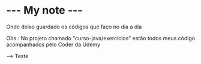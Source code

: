 # --- My note ---

Onde deixo guardado os códigos que faço no dia a dia


Obs.: No projeto chamado "curso-java/exercicios" estão todos meus código acompanhados pelo Coder da Udemy

--> Teste